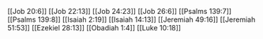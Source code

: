 [[Job 20:6]]
[[Job 22:13]]
[[Job 24:23]]
[[Job 26:6]]
[[Psalms 139:7]]
[[Psalms 139:8]]
[[Isaiah 2:19]]
[[Isaiah 14:13]]
[[Jeremiah 49:16]]
[[Jeremiah 51:53]]
[[Ezekiel 28:13]]
[[Obadiah 1:4]]
[[Luke 10:18]]
